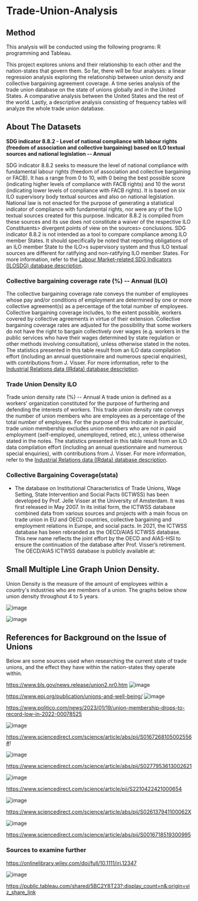 # Trade-Union-Analysis


## Method
This analysis will be conducted using the following programs: R programming and Tableau.

This project explores unions and their relationship to each other and the nation-states that govern them. So far, there will be four analyses: a linear regression analysis exploring the relationship between union density and collective bargaining agreement coverage. A time series analysis of the trade union database on the state of unions globally and in the United States. A comparative analysis between the United States and the rest of the world. Lastly, a descriptive analysis consisting of frequency tables will analyze the whole trade union database.


## About The Datasets

**SDG indicator 8.8.2 - Level of national compliance with labour rights (freedom of association and collective bargaining) based on ILO textual sources and national legislation -- Annual**  
  
SDG indicator 8.8.2 seeks to measure the level of national compliance with fundamental labour rights (freedom of association and collective bargaining or FACB). It has a range from 0 to 10, with 0 being the best possible score (indicating higher levels of compliance with FACB rights) and 10 the worst (indicating lower levels of compliance with FACB rights). It is based on six ILO supervisory body textual sources and also on national legislation. National law is not enacted for the purpose of generating a statistical indicator of compliance with fundamental rights, nor were any of the ILO textual sources created for this purpose. Indicator 8.8.2 is compiled from these sources and its use does not constitute a waiver of the respective ILO Constituents> divergent points of view on the sources> conclusions. SDG indicator 8.8.2 is not intended as a tool to compare compliance among ILO member States. It should specifically be noted that reporting obligations of an ILO member State to the ILO>s supervisory system and thus ILO textual sources are different for ratifying and non-ratifying ILO member States. For more information, refer to the [Labour Market-related SDG Indicators (ILOSDG) database description](https://ilostat.ilo.org/resources/concepts-and-definitions/description-sustainable-development-labour-market-indicators/).  

### Collective bargaining coverage rate (%) -- Annual (ILO)
  
The collective bargaining coverage rate conveys the number of employees whose pay and/or conditions of employment are determined by one or more collective agreement(s) as a percentage of the total number of employees. Collective bargaining coverage includes, to the extent possible, workers covered by collective agreements in virtue of their extension. Collective bargaining coverage rates are adjusted for the possibility that some workers do not have the right to bargain collectively over wages (e.g. workers in the public services who have their wages determined by state regulation or other methods involving consultation), unless otherwise stated in the notes. The statistics presented in this table result from an ILO data compilation effort (including an annual questionnaire and numerous special enquiries), with contributions from J. Visser. For more information, refer to the [Industrial Relations data (IRdata) database description](https://ilostat.ilo.org/resources/concepts-and-definitions/description-industrial-relations-data/).  

### Trade Union Density ILO
Trade union density rate (%) -- Annual
A trade union is defined as a workers' organization constituted for the purpose of furthering and defending the interests of workers. This trade union density rate conveys the number of union members who are employees as a percentage of the total number of employees. For the purpose of this indicator in particular, trade union membership excludes union members who are not in paid employment (self-employed, unemployed, retired, etc.), unless otherwise stated in the notes. The statistics presented in this table result from an ILO data compilation effort (including an annual questionnaire and numerous special enquiries), with contributions from J. Visser. For more information, refer to the [Industrial Relations data (IRdata) database description](https://ilostat.ilo.org/resources/concepts-and-definitions/description-industrial-relations-data/).  

### Collective Bargaining Coverage(stata)
- The database on Institutional Characteristics of Trade Unions, Wage Setting, State Intervention and Social Pacts (ICTWSS) has been developed by Prof. Jelle Visser at the University of Amsterdam. It was first released in May 2007. In its initial form, the ICTWSS database combined data from various sources and projects with a main focus on trade union in EU and OECD countries, collective bargaining and employment relations in Europe, and social pacts. In 2021, the ICTWSS database has been rebranded as the OECD/AIAS ICTWSS database. This new name reflects the joint effort by the OECD and AIAS-HSI to ensure the continuation of the database after Prof. Visser’s retirement. The OECD/AIAS ICTWSS database is publicly available at:

## Small Multiple Line Graph Union Density.

Union Density is the measure of the amount of employees within a country's industries who are members of a union. The graphs below show union density throughout 4 to 5 years. 

![image](https://github.com/Unfixable47/Trade-Union-Analysis/assets/137025578/65c1ea7b-ba86-4de7-9f03-de90c7a85b93)



![image](https://github.com/Unfixable47/Trade-Union-Analysis/assets/137025578/aeec43db-a6b3-4eff-bf68-a16eb533de57)






## References for Background on the Issue of Unions
Below are some sources used when researching the current state of trade unions, and the effect they have within the nation-states they operate within. 

https://www.bls.gov/news.release/union2.nr0.htm
![image](https://github.com/Unfixable47/Trade-Union-Analysis/assets/137025578/02cae343-5e39-4cf6-9f5f-ef629895255d)

https://www.epi.org/publication/unions-and-well-being/
![image](https://github.com/Unfixable47/Trade-Union-Analysis/assets/137025578/309ce2ce-ad0c-40ce-bbc4-9548107074a6)


https://www.politico.com/news/2023/01/19/union-membership-drops-to-record-low-in-2022-00078525

![image](https://github.com/Unfixable47/Trade-Union-Analysis/assets/137025578/5e97bc28-699b-4610-90c3-e6586503c113)

https://www.sciencedirect.com/science/article/abs/pii/S0167268105002556#!

![image](https://github.com/Unfixable47/Trade-Union-Analysis/assets/137025578/9dbcacdd-a04c-4ed0-9d0d-2b2398e51617)


https://www.sciencedirect.com/science/article/abs/pii/S0277953613002621

![image](https://github.com/Unfixable47/Trade-Union-Analysis/assets/137025578/aeaefa7f-06a9-4113-a49b-bce4acb4f8fb)


https://www.sciencedirect.com/science/article/pii/S2210422421000654

![image](https://github.com/Unfixable47/Trade-Union-Analysis/assets/137025578/44456ae4-522f-4d37-8d3e-83637f31fb6a)


https://www.sciencedirect.com/science/article/abs/pii/S026137941100062X

![image](https://github.com/Unfixable47/Trade-Union-Analysis/assets/137025578/a02c0e30-a9d0-4bf2-a20b-f8b5886ee13b)


https://www.sciencedirect.com/science/article/abs/pii/S0016718519300995


###  Sources to examine further
https://onlinelibrary.wiley.com/doi/full/10.1111/irj.12347

![image](https://github.com/Unfixable47/Trade-Union-Analysis/assets/137025578/8df26e2d-e7aa-41ec-b17d-d93d5e414d9f)


https://public.tableau.com/shared/5BC2Y8T23?:display_count=n&:origin=viz_share_link
